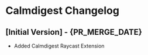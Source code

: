# Calmdigest Changelog

## [Initial Version] - {PR_MERGE_DATE}

- Added Calmdigest Raycast Extension
